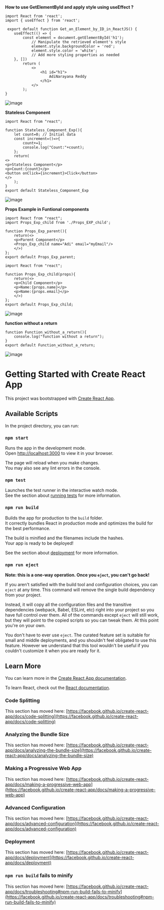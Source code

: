 **How to use GetElementById and apply style using useEffect ?**
```
import React from 'react';
import { useEffect } from 'react';

 export default function Get_an_Element_by_ID_in_ReactJS() {
    useEffect(() => {
        const element = document.getElementById('h1');
            // Manipulate the retrieved element's style
            element.style.backgroundColor = 'red';
            element.style.color = 'white';
            // Add more styling properties as needed
    }, [])
        return (
            <>
                <h1 id="h1">
                    AdiNarayana Reddy
                </h1>
            </>
        );
}
```
![image](https://github.com/user-attachments/assets/9c80ca18-278e-483e-879e-39bce6aa77e6)

**Stateless Component**
```
import React from "react";

function Stateless_Component_Exp(){
    let count=0; // Initial data
    const increment=()=>{
        count+=1;
        console.log("Count:"+count);
    };
    return(
<>
<p>Stateless Component</p>
<p>Count:{count}</p>
<button onClick={increment}>Click</button>
</>
    );
}
export default Stateless_Component_Exp
```
![image](https://github.com/user-attachments/assets/724e869b-e244-4e48-8479-bf1e1a1e6f48)

**Props Example in Funtional components**
```
import React from "react";
import Props_Exp_child from './Props_EXP_child';

function Props_Exp_parent(){
    return(<>
    <p>Parent Component</p>
    <Props_Exp_child name="Adi" email="myEmail"/>
    </>)
};
export default Props_Exp_parent;
```
```
import React from "react";

function Props_Exp_child(props){
    return(<>
    <p>Child Component</p>
    <p>Name:{props.name}</p>
    <p>Name:{props.email}</p>
    </>)
};
export default Props_Exp_child;
```
![image](https://github.com/user-attachments/assets/9faa486c-6c8b-4f8a-869c-a863945b6c1d)

**function without a return**
```
function Function_without_a_return(){
    console.log("function without a return");
} 
export default Function_without_a_return;
```
![image](https://github.com/user-attachments/assets/e58735b6-6286-41be-9379-7f68a3fc47a3)


# Getting Started with Create React App

This project was bootstrapped with [Create React App](https://github.com/facebook/create-react-app).

## Available Scripts

In the project directory, you can run:

### `npm start`

Runs the app in the development mode.\
Open [http://localhost:3000](http://localhost:3000) to view it in your browser.

The page will reload when you make changes.\
You may also see any lint errors in the console.

### `npm test`

Launches the test runner in the interactive watch mode.\
See the section about [running tests](https://facebook.github.io/create-react-app/docs/running-tests) for more information.

### `npm run build`

Builds the app for production to the `build` folder.\
It correctly bundles React in production mode and optimizes the build for the best performance.

The build is minified and the filenames include the hashes.\
Your app is ready to be deployed!

See the section about [deployment](https://facebook.github.io/create-react-app/docs/deployment) for more information.

### `npm run eject`

**Note: this is a one-way operation. Once you `eject`, you can't go back!**

If you aren't satisfied with the build tool and configuration choices, you can `eject` at any time. This command will remove the single build dependency from your project.

Instead, it will copy all the configuration files and the transitive dependencies (webpack, Babel, ESLint, etc) right into your project so you have full control over them. All of the commands except `eject` will still work, but they will point to the copied scripts so you can tweak them. At this point you're on your own.

You don't have to ever use `eject`. The curated feature set is suitable for small and middle deployments, and you shouldn't feel obligated to use this feature. However we understand that this tool wouldn't be useful if you couldn't customize it when you are ready for it.

## Learn More

You can learn more in the [Create React App documentation](https://facebook.github.io/create-react-app/docs/getting-started).

To learn React, check out the [React documentation](https://reactjs.org/).

### Code Splitting

This section has moved here: [https://facebook.github.io/create-react-app/docs/code-splitting](https://facebook.github.io/create-react-app/docs/code-splitting)

### Analyzing the Bundle Size

This section has moved here: [https://facebook.github.io/create-react-app/docs/analyzing-the-bundle-size](https://facebook.github.io/create-react-app/docs/analyzing-the-bundle-size)

### Making a Progressive Web App

This section has moved here: [https://facebook.github.io/create-react-app/docs/making-a-progressive-web-app](https://facebook.github.io/create-react-app/docs/making-a-progressive-web-app)

### Advanced Configuration

This section has moved here: [https://facebook.github.io/create-react-app/docs/advanced-configuration](https://facebook.github.io/create-react-app/docs/advanced-configuration)

### Deployment

This section has moved here: [https://facebook.github.io/create-react-app/docs/deployment](https://facebook.github.io/create-react-app/docs/deployment)

### `npm run build` fails to minify

This section has moved here: [https://facebook.github.io/create-react-app/docs/troubleshooting#npm-run-build-fails-to-minify](https://facebook.github.io/create-react-app/docs/troubleshooting#npm-run-build-fails-to-minify)
